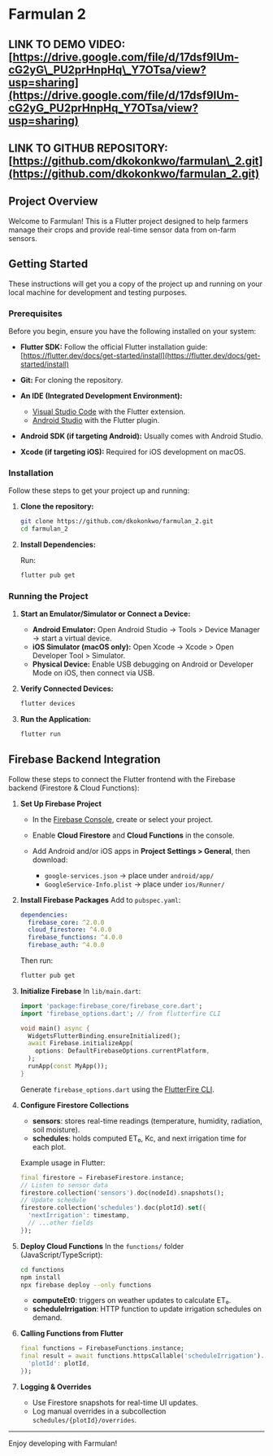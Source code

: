 # Farmulan 2

## LINK TO DEMO VIDEO: [https://drive.google.com/file/d/17dsf9IUm-cG2yG\_PU2prHnpHq\_Y7OTsa/view?usp=sharing](https://drive.google.com/file/d/17dsf9IUm-cG2yG_PU2prHnpHq_Y7OTsa/view?usp=sharing)

## LINK TO GITHUB REPOSITORY: [https://github.com/dkokonkwo/farmulan\_2.git](https://github.com/dkokonkwo/farmulan_2.git)

## Project Overview

Welcome to Farmulan! This is a Flutter project designed to help farmers manage their crops and provide real-time sensor data from on-farm sensors.

## Getting Started

These instructions will get you a copy of the project up and running on your local machine for development and testing purposes.

### Prerequisites

Before you begin, ensure you have the following installed on your system:

* **Flutter SDK:** Follow the official Flutter installation guide: [https://flutter.dev/docs/get-started/install](https://flutter.dev/docs/get-started/install)
* **Git:** For cloning the repository.
* **An IDE (Integrated Development Environment):**

    * [Visual Studio Code](https://code.visualstudio.com/) with the Flutter extension.
    * [Android Studio](https://developer.android.com/studio) with the Flutter plugin.
* **Android SDK (if targeting Android):** Usually comes with Android Studio.
* **Xcode (if targeting iOS):** Required for iOS development on macOS.

### Installation

Follow these steps to get your project up and running:

1. **Clone the repository:**

   ```bash
   git clone https://github.com/dkokonkwo/farmulan_2.git
   cd farmulan_2
   ```

2. **Install Dependencies:**

   Run:

   ```bash
   flutter pub get
   ```

### Running the Project

1. **Start an Emulator/Simulator or Connect a Device:**

    * **Android Emulator:** Open Android Studio → Tools > Device Manager → start a virtual device.
    * **iOS Simulator (macOS only):** Open Xcode → Xcode > Open Developer Tool > Simulator.
    * **Physical Device:** Enable USB debugging on Android or Developer Mode on iOS, then connect via USB.

2. **Verify Connected Devices:**

   ```bash
   flutter devices
   ```

3. **Run the Application:**

   ```bash
   flutter run
   ```

## Firebase Backend Integration

Follow these steps to connect the Flutter frontend with the Firebase backend (Firestore & Cloud Functions):

1. **Set Up Firebase Project**

    * In the [Firebase Console](https://console.firebase.google.com/), create or select your project.
    * Enable **Cloud Firestore** and **Cloud Functions** in the console.
    * Add Android and/or iOS apps in **Project Settings > General**, then download:

        * `google-services.json` → place under `android/app/`
        * `GoogleService-Info.plist` → place under `ios/Runner/`

2. **Install Firebase Packages**
   Add to `pubspec.yaml`:

   ```yaml
   dependencies:
     firebase_core: ^2.0.0
     cloud_firestore: ^4.0.0
     firebase_functions: ^4.0.0
     firebase_auth: ^4.0.0
   ```

   Then run:

   ```bash
   flutter pub get
   ```

3. **Initialize Firebase**
   In `lib/main.dart`:

   ```dart
   import 'package:firebase_core/firebase_core.dart';
   import 'firebase_options.dart'; // from flutterfire CLI

   void main() async {
     WidgetsFlutterBinding.ensureInitialized();
     await Firebase.initializeApp(
       options: DefaultFirebaseOptions.currentPlatform,
     );
     runApp(const MyApp());
   }
   ```

   Generate `firebase_options.dart` using the [FlutterFire CLI](https://firebase.flutter.dev/docs/cli/).

4. **Configure Firestore Collections**

    * **sensors**: stores real-time readings (temperature, humidity, radiation, soil moisture).
    * **schedules**: holds computed ET₀, Kc, and next irrigation time for each plot.

   Example usage in Flutter:

   ```dart
   final firestore = FirebaseFirestore.instance;
   // Listen to sensor data
   firestore.collection('sensors').doc(nodeId).snapshots();
   // Update schedule
   firestore.collection('schedules').doc(plotId).set({
     'nextIrrigation': timestamp,
     // ...other fields
   });
   ```

5. **Deploy Cloud Functions**
   In the `functions/` folder (JavaScript/TypeScript):

   ```bash
   cd functions
   npm install
   npx firebase deploy --only functions
   ```

    * **computeEt0**: triggers on weather updates to calculate ET₀.
    * **scheduleIrrigation**: HTTP function to update irrigation schedules on demand.

6. **Calling Functions from Flutter**

   ```dart
   final functions = FirebaseFunctions.instance;
   final result = await functions.httpsCallable('scheduleIrrigation').call({
     'plotId': plotId,
   });
   ```

7. **Logging & Overrides**

    * Use Firestore snapshots for real-time UI updates.
    * Log manual overrides in a subcollection `schedules/{plotId}/overrides`.

---

Enjoy developing with Farmulan!
